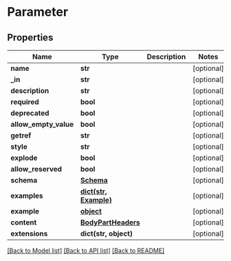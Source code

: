 # Parameter

## Properties
Name | Type | Description | Notes
------------ | ------------- | ------------- | -------------
**name** | **str** |  | [optional] 
**_in** | **str** |  | [optional] 
**description** | **str** |  | [optional] 
**required** | **bool** |  | [optional] 
**deprecated** | **bool** |  | [optional] 
**allow_empty_value** | **bool** |  | [optional] 
**getref** | **str** |  | [optional] 
**style** | **str** |  | [optional] 
**explode** | **bool** |  | [optional] 
**allow_reserved** | **bool** |  | [optional] 
**schema** | [**Schema**](Schema.md) |  | [optional] 
**examples** | [**dict(str, Example)**](Example.md) |  | [optional] 
**example** | [**object**](.md) |  | [optional] 
**content** | [**BodyPartHeaders**](BodyPartHeaders.md) |  | [optional] 
**extensions** | **dict(str, object)** |  | [optional] 

[[Back to Model list]](../README.md#documentation-for-models) [[Back to API list]](../README.md#documentation-for-api-endpoints) [[Back to README]](../README.md)


